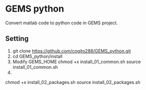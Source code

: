 # GEMS python

Convert matlab code to python code in GEMS project.

## Setting
1. git clone https://github.com/cogito288/GEMS_python.git
2. cd GEMS_python/install
3. Modify GEMS_HOME 
chmod +x install_01_common.sh
source install_01_common.sh
4. 
chmod +x install_02_packages.sh
source install_02_packages.sh


